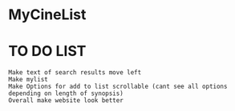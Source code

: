 # MyCineList
# TO DO LIST
    Make text of search results move left
    Make mylist
    Make Options for add to list scrollable (cant see all options depending on length of synopsis)
    Overall make website look better